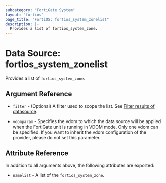 ```yaml
---
subcategory: "FortiGate System"
layout: "fortios"
page_title: "FortiOS: fortios_system_zonelist"
description: |-
  Provides a list of fortios_system_zone.
---
```


# Data Source: fortios_system_zonelist
Provides a list of `fortios_system_zone`.

## Argument Reference

* `filter` - (Optional) A filter used to scope the list. See [Filter results of datasource](https://registry.terraform.io/providers/poroping/fortios/latest/docs/guides/fgt_filter).

* `vdomparam` - Specifies the vdom to which the data source will be applied when the FortiGate unit is running in VDOM mode. Only one vdom can be specified. If you want to inherit the vdom configuration of the provider, please do not set this parameter.

## Attribute Reference

In addition to all arguments above, the following attributes are exported:

* `namelist` -  A list of the `fortios_system_zone`.
